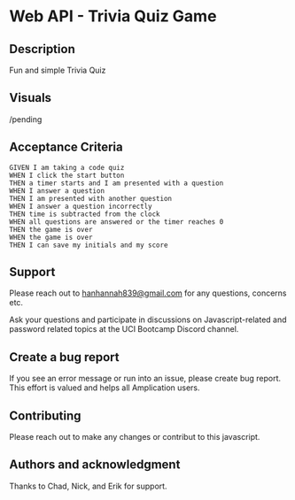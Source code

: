 # Web API - Trivia Quiz Game

## Description
Fun and simple Trivia Quiz

## Visuals
/pending

## Acceptance Criteria
```
GIVEN I am taking a code quiz
WHEN I click the start button
THEN a timer starts and I am presented with a question
WHEN I answer a question
THEN I am presented with another question
WHEN I answer a question incorrectly
THEN time is subtracted from the clock
WHEN all questions are answered or the timer reaches 0
THEN the game is over
WHEN the game is over
THEN I can save my initials and my score
```

## Support
Please reach out to hanhannah839@gmail.com for any questions, concerns etc.

Ask your questions and participate in discussions on Javascript-related and password related topics at the UCI Bootcamp Discord channel.

## Create a bug report
If you see an error message or run into an issue, please create bug report. This effort is valued and helps all Amplication users.

## Contributing
Please reach out to make any changes or contribut to this javascript.

## Authors and acknowledgment
Thanks to Chad, Nick, and Erik for support.